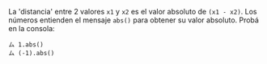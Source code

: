 La 'distancia' entre 2 valores `x1` y `x2` es el valor absoluto de `(x1 - x2)`. Los números entienden el mensaje `abs()` para obtener su valor absoluto.
Probá en la consola:

```wollok
ム 1.abs()
ム (-1).abs()
```